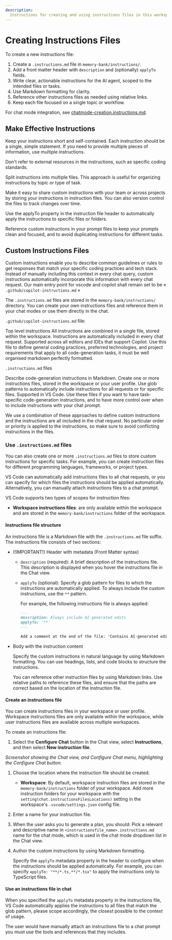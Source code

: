 ```yaml
---
description:
  Instructions for creating and using instructions files in this workspace.
---
```


# Creating Instructions Files

To create a new instructions file:

1. Create a `.instructions.md` file in `memory-bank/instructions/`.
2. Add a front matter header with `description` and (optionally) `applyTo`
   fields.
3. Write clear, actionable instructions for the AI agent, scoped to the intended
   files or tasks.
4. Use Markdown formatting for clarity.
5. Reference other instructions files as needed using relative links.
6. Keep each file focused on a single topic or workflow.

For chat mode integration, see
[chatmode-creation.instructions.md](../instructions/chatmode-creation.instructions.md).

## Make Effective Instructions

Keep your instructions short and self-contained. Each instruction should be a
single, simple statement. If you need to provide multiple pieces of information,
use multiple instructions.

Don't refer to external resources in the instructions, such as specific coding
standards.

Split instructions into multiple files. This approach is useful for organizing
instructions by topic or type of task.

Make it easy to share custom instructions with your team or across projects by
storing your instructions in instruction files. You can also version control the
files to track changes over time.

Use the applyTo property in the instruction file header to automatically apply
the instructions to specific files or folders.

Reference custom instructions in your prompt files to keep your prompts clean
and focused, and to avoid duplicating instructions for different tasks.

## Custom Instructions Files

Custom instructions enable you to describe common guidelines or rules to get
responses that match your specific coding practices and tech stack. Instead of
manually including this context in every chat query, custom instructions
automatically incorporate this information with every chat request. Our main
entry point for vscode and copilot shall remain set to be «
`.github/copilot-instructions.md` »

The `.instructions.md` files are stored in the `memory-bank/instructions/`
directory. You can create your own instructions files and reference them in your
chat modes or use them directly in the chat.

`.github/copilot-instructions.md` file:

Top level instructions All instructions are combined in a single file, stored
within the workspace. Instructions are automatically included in every chat
request. Supported across all editors and IDEs that support Copilot. Use this
file to define general coding practices, preferred technologies, and project
requirements that apply to all code-generation tasks, it must be well organised
markdown perfectly formatted.

`.instructions.md` files

Describe code-generation instructions in Markdown. Create one or more
instructions files, stored in the workspace or your user profile. Use glob
patterns to automatically include instructions for all requests or for specific
files. Supported in VS Code. Use these files if you want to have task-specific
code-generation instructions, and to have more control over when to include
instructions with your chat prompt.

We use a combination of these approaches to define custom instructions and the
instructions are all included in the chat request. No particular order or
priority is applied to the instructions, so make sure to avoid conflicting
instructions in the files.

### Use `.instructions.md` files

You can also create one or more `.instructions.md` files to store custom
instructions for specific tasks. For example, you can create instruction files
for different programming languages, frameworks, or project types.

VS Code can automatically add instructions files to all chat requests, or you
can specify for which files the instructions should be applied automatically.
Alternatively, you can manually attach instructions files to a chat prompt.

VS Code supports two types of scopes for instruction files:

- **Workspace instructions files**: are only available within the workspace and
  are stored in the `memory-bank/instructions` folder of the workspace.

#### Instructions file structure

An instructions file is a Markdown file with the `.instructions.md` file suffix.
The instructions file consists of two sections:

- (!IMPORTANT!) Header with metadata (Front Matter syntax)
  - `description` (required): A brief description of the instructions file. This
    description is displayed when you hover the instructions file in the Chat
    view.
  - `applyTo` (optional): Specify a glob pattern for files to which the
    instructions are automatically applied. To always include the custom
    instructions, use the `**` pattern.

    For example, the following instructions file is always applied:

    ```markdown
    ---
    description: Always include AI-generated edits
    applyTo: '**'
    ---

    Add a comment at the end of the file: 'Contains AI-generated edits.'
    ```

- Body with the instruction content

  Specify the custom instructions in natural language by using Markdown
  formatting. You can use headings, lists, and code blocks to structure the
  instructions.

  You can reference other instruction files by using Markdown links. Use
  relative paths to reference these files, and ensure that the paths are correct
  based on the location of the instruction file.

#### Create an instructions file

You can create instructions files in your workspace or user profile. Workspace
instructions files are only available within the workspace, while user
instructions files are available across multiple workspaces.

To create an instructions file:

1. Select the **Configure Chat** button in the Chat view, select
   **Instructions**, and then select **New instruction file**.

_Screenshot showing the Chat view, and Configure Chat menu, highlighting the
Configure Chat button._

1. Choose the location where the instruction file should be created.
   - **Workspace**: By default, workspace instruction files are stored in the
     `memory-bank/instructions` folder of your workspace. Add more instruction
     folders for your workspace with the
     `setting(chat.instructionsFilesLocations)` setting in the workspace's
     `.vscode/settings.json` config file.

1. Enter a name for your instruction file.
1. When the user asks you to generate a plan, you should: Pick a relevant and
   descriptive name in `<instructionsfile_name>.instructions.md` name for the
   chat mode, which is used in the chat mode dropdown list in the Chat view.

1. Author the custom instructions by using Markdown formatting.

   Specify the `applyTo` metadata property in the header to configure when the
   instructions should be applied automatically. For example, you can specify
   `applyTo: "**/*.ts,**/*.tsx"` to apply the instructions only to TypeScript
   files.

#### Use an instructions file in chat

When you specified the `applyTo` metadata property in the instructions file, VS
Code automatically applies the instructions to all files that match the glob
pattern, please scope accordingly, the closest possible to the context of usage.

The user would have manually attach an instructions file to a chat prompt you
must use the tools and references that they includes.
